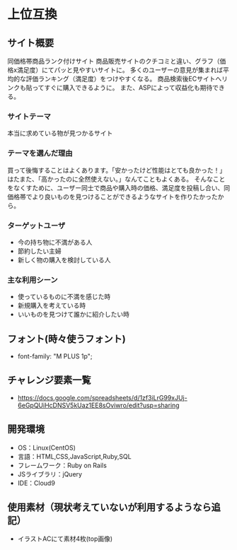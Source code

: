 # 上位互換

## サイト概要
同価格帯商品ランク付けサイト
商品販売サイトのクチコミと違い、グラフ（価格x満足度）にてパッと見やすいサイトに。
多くのユーザーの意見が集まれば平均的な評価ランキング（満足度）をつけやすくなる。
商品検索後ECサイトへリンクも貼ってすぐに購入できるように。
また、ASPによって収益化も期待できる。

### サイトテーマ
本当に求めている物が見つかるサイト

### テーマを選んだ理由
買って後悔することはよくあります。「安かったけど性能はとても良かった！」はたまた、「高かったのに全然使えない。」なんてこともよくある。
そんなことをなくすために、ユーザー同士で商品や購入時の価格、満足度を投稿し合い、同価格帯でより良いものを見つけることができるようなサイトを作りたかったから。

### ターゲットユーザ
- 今の持ち物に不満がある人
- 節約したい主婦
- 新しく物の購入を検討している人

### 主な利用シーン
- 使っているものに不満を感じた時
- 新規購入を考えている時
- いいものを見つけて誰かに紹介したい時

## フォント(時々使うフォント)
- font-family: "M PLUS 1p";

## チャレンジ要素一覧
- https://docs.google.com/spreadsheets/d/1zf3iLrG99xJUj-6eGpQUiHcDNSV5kUaz1EE8sOviwro/edit?usp=sharing

## 開発環境
- OS：Linux(CentOS)
- 言語：HTML,CSS,JavaScript,Ruby,SQL
- フレームワーク：Ruby on Rails
- JSライブラリ：jQuery
- IDE：Cloud9

## 使用素材（現状考えていないが利用するようなら追記）
- イラストACにて素材4枚(top画像)
